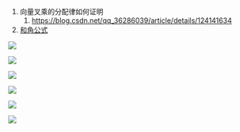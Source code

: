 1. 向量叉乘的分配律如何证明
	1. https://blog.csdn.net/qq_36286039/article/details/124141634
2. [和角公式](https://baike.baidu.com/item/%E5%92%8C%E8%A7%92%E5%85%AC%E5%BC%8F?fromModule=lemma_inlink)

![](https://bkimg.cdn.bcebos.com/formula/464a228e681b71ce334dbe2709f23077.svg)

![](https://bkimg.cdn.bcebos.com/formula/c2c4d97e245da3848cdd67ba42e15b36.svg)

![](https://bkimg.cdn.bcebos.com/formula/49d643f2572ec5a735d015ea5fdd5758.svg)

![](https://bkimg.cdn.bcebos.com/formula/be472e1b4770f8c2b3fe8a2a27c0b2b3.svg)

![](https://bkimg.cdn.bcebos.com/formula/9497efcbf77d30d7eacdd2c6a2a8a38d.svg)

![](https://bkimg.cdn.bcebos.com/formula/2cf3735050a7499ebe3b25427c800943.svg)

